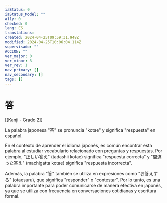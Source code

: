 ```yaml
---
iaStatus: 0
iaStatus_Model: ""
a11y: 0
checked: 0
lang: ES
translations: 
created: 2024-04-25T09:59:31.948Z
modified: 2024-04-25T10:06:04.114Z
supervisado: ""
ACCION: ""
ver_major: 0
ver_minor: 3
ver_rev: 1
nav_primary: []
nav_secondary: []
tags: []
---
```

# 答

[[Kanji - Grado 2]]

La palabra japonesa "答" se pronuncia "kotae" y significa "respuesta" en español.

En el contexto de aprender el idioma japonés, es común encontrar esta palabra al estudiar vocabulario relacionado con preguntas y respuestas. Por ejemplo, "正しい答え" (tadashii kotae) significa "respuesta correcta" y "間違った答え" (machigatta kotae) significa "respuesta incorrecta".

Además, la palabra "答" también se utiliza en expresiones como "お答えする" (otaesuru), que significa "responder" o "contestar". Por lo tanto, es una palabra importante para poder comunicarse de manera efectiva en japonés, ya que se utiliza con frecuencia en conversaciones cotidianas y escritura formal.
